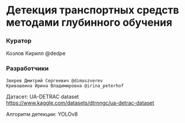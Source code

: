 # **Детекция транспортных средств методами глубинного обучения**

### Куратор
Козлов Кирилл @dedpe

### Разработчики
```
Зверев Дмитрий Сергеевич @dimaszverev
Кривошеина Ирина Владимировна @irina_peterhof
```

Датасет: UA-DETRAC dataset
https://www.kaggle.com/datasets/dtrnngc/ua-detrac-dataset

Алгоритм детекции: YOLOv8
